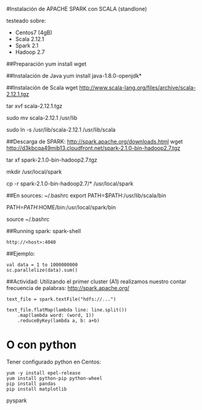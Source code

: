 #Instalación de APACHE SPARK con SCALA (standlone)

testeado sobre:
- Centos7 (4gB)
- Scala 2.12.1
- Spark 2.1
- Hadoop 2.7

##Preparación
yum install wget

##Instalación de Java
yum install java-1.8.0-openjdk*


##Instalación de Scala
wget http://www.scala-lang.org/files/archive/scala-2.12.1.tgz

tar xvf scala-2.12.1.tgz

sudo mv scala-2.12.1 /usr/lib

sudo ln -s /usr/lib/scala-2.12.1 /usr/lib/scala



##Descarga de SPARK: http://spark.apache.org/downloads.html
wget http://d3kbcqa49mib13.cloudfront.net/spark-2.1.0-bin-hadoop2.7.tgz

tar xf spark-2.1.0-bin-hadoop2.7.tgz

mkdir /usr/local/spark

cp -r spark-2.1.0-bin-hadoop2.7/* /usr/local/spark

##En sources: ~/.bashrc
export PATH=$PATH:/usr/lib/scala/bin

PATH=$PATH:$HOME/bin:/usr/local/spark/bin

source ~/.bashrc

##Running spark:
spark-shell

```
http://<host>:4040
```
##Ejemplo:
```
val data = 1 to 1000000000
sc.parallelize(data).sum()
```

##Actividad:
Utilizando el primer cluster (A1) realizamos nuestro contar frecuencia de palabras: http://spark.apache.org/

```
text_file = spark.textFile("hdfs://...")
 
text_file.flatMap(lambda line: line.split())
    .map(lambda word: (word, 1))
    .reduceByKey(lambda a, b: a+b)
```
   
# O con python
Tener configurado python en Centos: 
```
yum -y install epel-release
yum install python-pip python-wheel
pip install pandas
pip install matplotlib
```
pyspark

